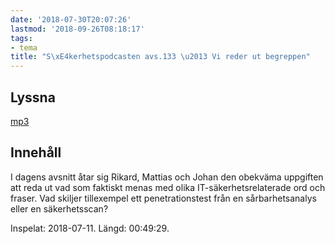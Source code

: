 ```yaml
---
date: '2018-07-30T20:07:26'
lastmod: '2018-09-26T08:18:17'
tags:
- tema
title: "S\xE4kerhetspodcasten avs.133 \u2013 Vi reder ut begreppen"
---
```

## Lyssna

[mp3](http://traffic.libsyn.com/sakerhetspodcasten/Pentest_rant__mm.mp3)

## Innehåll

I dagens avsnitt åtar sig Rikard, Mattias och Johan den obekväma uppgiften att reda
ut vad som faktiskt menas med olika IT-säkerhetsrelaterade ord och fraser. Vad skiljer
tillexempel ett penetrationstest från en sårbarhetsanalys eller en säkerhetsscan?

Inspelat: 2018-07-11. Längd: 00:49:29.

